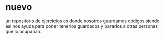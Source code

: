 # nuevo
 un repositorio de ejercicios es donde nosotros guardamos códigos siendo asi nos ayuda para poner tenerlos guardados y pararlos a otras personas que lo ocuparían.
